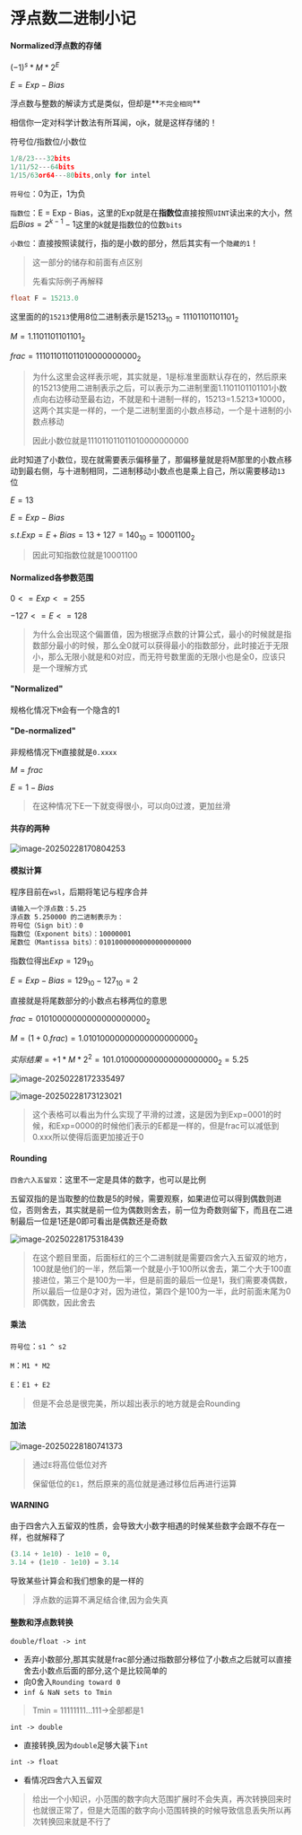 # 浮点数二进制小记

#### Normalized浮点数的存储

$(-1)^{s}*M*2^E$

$E = Exp - Bias$

浮点数与整数的解读方式是类似，但却是**`不完全相同`**

相信你一定对科学计数法有所耳闻，ojk，就是这样存储的！

符号位/指数位/小数位

```c
1/8/23---32bits
1/11/52---64bits
1/15/63or64---80bits,only for intel
```

`符号位`：0为正，1为负

`指数位`：E = Exp - Bias，这里的Exp就是在**指数位**直接按照`UINT`读出来的大小，然后$Bias=2^{k-1}-1$这里的$k$就是指数位的位数`bits`

`小数位`：直接按照读就行，指的是小数的部分，然后其实有一个`隐藏的1`！

> 这一部分的储存和前面有点区别
>
> 先看实际例子再解释

```c
float F = 15213.0
```

这里面的的`15213`使用8位二进制表示是$15213_{10}=11101101101101_2$

$M = 1.1101101101101_2$

$frac = 111011011011010000000000_2$

> 为什么这里会这样表示呢，其实就是，1是标准里面默认存在的，然后原来的15213使用二进制表示之后，可以表示为二进制里面1.1101101101101小数点向右边移动至最右边，不就是和十进制一样的，15213=1.5213*10000，这两个其实是一样的，一个是二进制里面的小数点移动，一个是十进制的小数点移动
>
> 因此小数位就是111011011011010000000000

此时知道了小数位，现在就需要表示偏移量了，那偏移量就是将M那里的小数点移动到最右侧，与十进制相同，二进制移动小数点也是乘上自己，所以需要移动`13`位

$E = 13$

$E = Exp - Bias$

$s.t. Exp = E + Bias = 13 +127 = 140_{10} = 10001100_2$

> 因此可知指数位就是10001100

####  Normalized各参数范围

$0<=Exp<=255$

$-127<=E<=128$

> 为什么会出现这个偏置值，因为根据浮点数的计算公式，最小的时候就是指数部分最小的时候，那么全0就可以获得最小的指数部分，此时接近于无限小，那么无限小就是和0对应，而无符号数里面的无限小也是全0，应该只是一个理解方式

#### "Normalized"

规格化情况下`M`会有一个隐含的1

#### "De-normalized"

非规格情况下`M`直接就是`0.xxxx`

$M = frac$

$E = 1 - Bias$

> 在这种情况下E一下就变得很小，可以向0过渡，更加丝滑

#### 共存的两种

![image-20250228170804253](C:\Users\WenweiHe\AppData\Roaming\Typora\typora-user-images\image-20250228170804253.png)

#### 模拟计算

程序目前在`wsl`，后期将笔记与程序合并

```bash
请输入一个浮点数：5.25
浮点数 5.250000 的二进制表示为：
符号位（Sign bit）：0
指数位（Exponent bits）：10000001
尾数位（Mantissa bits）：01010000000000000000000
```

指数位得出$Exp = 129_{10}$

$E = Exp - Bias = 129_{10} - 127_{10} = 2$

直接就是将尾数部分的小数点右移两位的意思

$frac = 01010000000000000000000_2$

$M = (1 + 0.frac)= 1.01010000000000000000000_2$ 

$实际结果 = +1 * M * 2^2 = 101.010000000000000000000_2 = 5.25$

![image-20250228172335497](C:\Users\WenweiHe\AppData\Roaming\Typora\typora-user-images\image-20250228172335497.png)

![image-20250228173123021](C:\Users\WenweiHe\AppData\Roaming\Typora\typora-user-images\image-20250228173123021.png)

> 这个表格可以看出为什么实现了平滑的过渡，这是因为到Exp=0001的时候，和Exp=0000的时候他们表示的E都是一样的，但是frac可以减低到0.xxx所以使得后面更加接近于0

#### Rounding

`四舍六入五留双`：这里不一定是具体的数字，也可以是比例

五留双指的是当取整的位数是5的时候，需要观察，如果进位可以得到偶数则进位，否则舍去，其实就是前一位为偶数则舍去，前一位为奇数则留下，而且在二进制最后一位是1还是0即可看出是偶数还是奇数

![image-20250228175318439](C:\Users\WenweiHe\AppData\Roaming\Typora\typora-user-images\image-20250228175318439.png)

> 在这个题目里面，后面标红的三个二进制就是需要四舍六入五留双的地方，100就是他们的一半，然后第一个就是小于100所以舍去，第二个大于100直接进位，第三个是100为一半，但是前面的最后一位是1，我们需要凑偶数，所以最后一位是0才对，因为进位，第四个是100为一半，此时前面末尾为0即偶数，因此舍去

#### 乘法

`符号位`：`s1 ^ s2`

`M`：`M1 * M2`

`E`：`E1 + E2`

> 但是不会总是很完美，所以超出表示的地方就是会Rounding

#### 加法



![image-20250228180741373](C:\Users\WenweiHe\AppData\Roaming\Typora\typora-user-images\image-20250228180741373.png)

>通过`E`将高位低位对齐
>
>保留低位的`E1`，然后原来的高位就是通过移位后再进行运算

#### WARNING

由于四舍六入五留双的性质，会导致大小数字相遇的时候某些数字会跟不存在一样，也就解释了

```python
(3.14 + 1e10) - 1e10 = 0,
3.14 + (1e10 - 1e10) = 3.14
```

导致某些计算会和我们想象的是一样的

> 浮点数的运算不满足结合律,因为会失真

#### 整数和浮点数转换

 `double/float -> int`

- 丢弃小数部分,那其实就是frac部分通过指数部分移位了小数点之后就可以直接舍去小数点后面的部分,这个是比较简单的
- 向0舍入`Rounding toward 0`
- `inf & NaN sets to Tmin`

> Tmin = 11111111...111->全部都是1

`int -> double`

- 直接转换,因为`double`足够大装下`int`

`int -> float`

- 看情况四舍六入五留双

> 给出一个小知识，小范围的数字向大范围扩展时不会失真，再次转换回来时也就很正常了，但是大范围的数字向小范围转换的时候导致信息丢失所以再次转换回来就是不行了